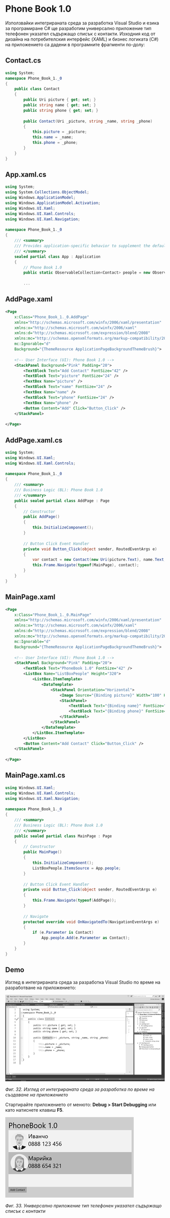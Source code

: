 # Phone Book 1.0

Използвайки интегрираната среда за разработка Visual Studio и езика за програмиране C\# ще разработим универсално приложение тип телефонен указател съдържащо списък с контакти. Изходния код от дизайна на потребителския интерфейс \(XAML\) и бизнес логиката \(C\#\) на приложението са дадени в програмните фрагменти по-долу:

## Contact.cs

```cs
using System;
namespace Phone_Book_1._0
{
    public class Contact
    {
        public Uri picture { get; set; }
        public string name { get; set; }
        public string phone { get; set; }

        public Contact(Uri _picture, string _name, string _phone)
        {
            this.picture = _picture;
            this.name = _name;
            this.phone = _phone;
        }
    }
}
```

## App.xaml.cs

```cs
using System;
using System.Collections.ObjectModel;
using Windows.ApplicationModel;
using Windows.ApplicationModel.Activation;
using Windows.UI.Xaml;
using Windows.UI.Xaml.Controls;
using Windows.UI.Xaml.Navigation;

namespace Phone_Book_1._0
{
    /// <summary>
    /// Provides application-specific behavior to supplement the default Application class.
    /// </summary>
    sealed partial class App : Application
    {
        // Phone Book 1.0
        public static ObservableCollection<Contact> people = new ObservableCollection<Contact>();

        ...
```

## AddPage.xaml

```xml
<Page
    x:Class="Phone_Book_1._0.AddPage"
    xmlns="http://schemas.microsoft.com/winfx/2006/xaml/presentation"
    xmlns:x="http://schemas.microsoft.com/winfx/2006/xaml"
    xmlns:d="http://schemas.microsoft.com/expression/blend/2008"
    xmlns:mc="http://schemas.openxmlformats.org/markup-compatibility/2006"
    mc:Ignorable="d"
    Background="{ThemeResource ApplicationPageBackgroundThemeBrush}">

    <!-- User Interface (UI): Phone Book 1.0 -->
    <StackPanel Background="Pink" Padding="20">
        <TextBlock Text="Add Contact" FontSize="42" />
        <TextBlock Text="picture" FontSize="24" />
        <TextBox Name="picture" />
        <TextBlock Text="name" FontSize="24" />
        <TextBox Name="name" />
        <TextBlock Text="phone" FontSize="24" />
        <TextBox Name="phone" />
        <Button Content="Add" Click="Button_Click" />
    </StackPanel>

</Page>
```

## AddPage.xaml.cs

```cs
using System;
using Windows.UI.Xaml;
using Windows.UI.Xaml.Controls;

namespace Phone_Book_1._0
{
    /// <summary>
    /// Business Logic (BL): Phone Book 1.0
    /// </summary>
    public sealed partial class AddPage : Page
    {
        // Constructor
        public AddPage()
        {
            this.InitializeComponent();
        }

        // Button Click Event Handler
        private void Button_Click(object sender, RoutedEventArgs e)
        {
            var contact = new Contact(new Uri(picture.Text), name.Text, phone.Text);
            this.Frame.Navigate(typeof(MainPage), contact);
        }
    }
}
```

## MainPage.xaml

```xml
<Page
    x:Class="Phone_Book_1._0.MainPage"
    xmlns="http://schemas.microsoft.com/winfx/2006/xaml/presentation"
    xmlns:x="http://schemas.microsoft.com/winfx/2006/xaml"
    xmlns:d="http://schemas.microsoft.com/expression/blend/2008"
    xmlns:mc="http://schemas.openxmlformats.org/markup-compatibility/2006"
    mc:Ignorable="d"
    Background="{ThemeResource ApplicationPageBackgroundThemeBrush}">

    <!-- User Interface (UI): Phone Book 1.0 -->
    <StackPanel Background="Pink" Padding="20">
        <TextBlock Text="PhoneBook 1.0" FontSize="42" />
        <ListBox Name="ListBoxPeople" Height="320">
            <ListBox.ItemTemplate>
                <DataTemplate>
                    <StackPanel Orientation="Horizontal">
                        <Image Source="{Binding picture}" Width="100" Height="100" />
                        <StackPanel>
                            <TextBlock Text="{Binding name}" FontSize="32" />
                            <TextBlock Text="{Binding phone}" FontSize="32" />
                        </StackPanel>
                    </StackPanel>
                </DataTemplate>
            </ListBox.ItemTemplate>
        </ListBox>
        <Button Content="Add Contact" Click="Button_Click" />
    </StackPanel>

</Page>
```

## MainPage.xaml.cs

```cs
using Windows.UI.Xaml;
using Windows.UI.Xaml.Controls;
using Windows.UI.Xaml.Navigation;

namespace Phone_Book_1._0
{
    /// <summary>
    /// Business Logic (BL): Phone Book 1.0
    /// </summary>
    public sealed partial class MainPage : Page
    {
        // Constructor
        public MainPage()
        {
            this.InitializeComponent();
            ListBoxPeople.ItemsSource = App.people;
        }
		
        // Button Click Event Handler
        private void Button_Click(object sender, RoutedEventArgs e)
        {
            this.Frame.Navigate(typeof(AddPage));
        }
		
        // Navigate
        protected override void OnNavigatedTo(NavigationEventArgs e)
        {
            if (e.Parameter is Contact)
                App.people.Add(e.Parameter as Contact);
        }
    }
}
```

## Demo

Изглед в интегрираната среда за разработка Visual Studio по време на разработване на приложението:

![](/chapter1/32.png)

_Фиг. 32. Изглед от интегрираната среда за разработка по време на създаване на приложението_

Стартирайте приложението от менюто: **Debug &gt; Start Debugging** или като натиснете клавиш **F5**.

![](/chapter1/33.png)

_Фиг. 33. Универсално приложение тип телефонен указател съдържащо списък с контакти_

